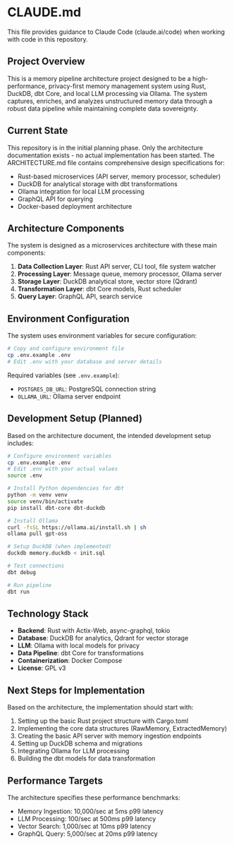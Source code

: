 # CLAUDE.md

This file provides guidance to Claude Code (claude.ai/code) when working with code in this repository.

## Project Overview

This is a memory pipeline architecture project designed to be a high-performance, privacy-first memory management system using Rust, DuckDB, dbt Core, and local LLM processing via Ollama. The system captures, enriches, and analyzes unstructured memory data through a robust data pipeline while maintaining complete data sovereignty.

## Current State

This repository is in the initial planning phase. Only the architecture documentation exists - no actual implementation has been started. The ARCHITECTURE.md file contains comprehensive design specifications for:

- Rust-based microservices (API server, memory processor, scheduler)
- DuckDB for analytical storage with dbt transformations
- Ollama integration for local LLM processing
- GraphQL API for querying
- Docker-based deployment architecture

## Architecture Components

The system is designed as a microservices architecture with these main components:

1. **Data Collection Layer**: Rust API server, CLI tool, file system watcher
2. **Processing Layer**: Message queue, memory processor, Ollama server  
3. **Storage Layer**: DuckDB analytical store, vector store (Qdrant)
4. **Transformation Layer**: dbt Core models, Rust scheduler
5. **Query Layer**: GraphQL API, search service

## Environment Configuration

The system uses environment variables for secure configuration:

```bash
# Copy and configure environment file
cp .env.example .env
# Edit .env with your database and server details
```

Required variables (see `.env.example`):
- `POSTGRES_DB_URL`: PostgreSQL connection string
- `OLLAMA_URL`: Ollama server endpoint

## Development Setup (Planned)

Based on the architecture document, the intended development setup includes:

```bash
# Configure environment variables
cp .env.example .env
# Edit .env with your actual values
source .env

# Install Python dependencies for dbt
python -m venv venv
source venv/bin/activate
pip install dbt-core dbt-duckdb

# Install Ollama
curl -fsSL https://ollama.ai/install.sh | sh
ollama pull gpt-oss

# Setup DuckDB (when implemented)
duckdb memory.duckdb < init.sql

# Test connections
dbt debug

# Run pipeline
dbt run
```

## Technology Stack

- **Backend**: Rust with Actix-Web, async-graphql, tokio
- **Database**: DuckDB for analytics, Qdrant for vector storage
- **LLM**: Ollama with local models for privacy
- **Data Pipeline**: dbt Core for transformations
- **Containerization**: Docker Compose
- **License**: GPL v3

## Next Steps for Implementation

Based on the architecture, the implementation should start with:

1. Setting up the basic Rust project structure with Cargo.toml
2. Implementing the core data structures (RawMemory, ExtractedMemory)
3. Creating the basic API server with memory ingestion endpoints
4. Setting up DuckDB schema and migrations
5. Integrating Ollama for LLM processing
6. Building the dbt models for data transformation

## Performance Targets

The architecture specifies these performance benchmarks:
- Memory Ingestion: 10,000/sec at 5ms p99 latency
- LLM Processing: 100/sec at 500ms p99 latency
- Vector Search: 1,000/sec at 10ms p99 latency
- GraphQL Query: 5,000/sec at 20ms p99 latency